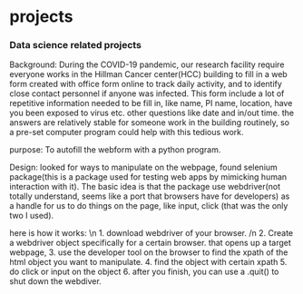 # projects
### Data science related projects

Background: During the COVID-19 pandemic, our research facility require everyone works in the Hillman Cancer center(HCC) building to fill in a web form created with office form online to track daily activity, and to identify close contact personnel if anyone was infected.
 This form include a lot of repetitive information needed to be fill in, like name, PI name, location, have you been exposed to virus etc. other questions  like date and in/out time. the answers are relatively stable for someone work in the building routinely, so a pre-set computer program could help with this tedious work.

purpose: To autofill the webform with a python program. 

Design: looked for ways to manipulate on the webpage,  found selenium package(this is a package used for testing web apps by mimicking human interaction with it). The basic idea is that the package use webdriver(not totally understand, seems like a port that browsers have for developers) as a handle for us to do things on the page, like input, click (that was the only two I used). 


here is how it works: \n
	1. download webdriver of your browser. /n
	2. Create a webdriver object specifically for a certain browser.
 that opens up a target webpage, 
	3. use the developer tool on the browser to find the xpath of the html object you want to manipulate.
	4. find the object with certain xpath 
	5. do click or input on the object
	6. after you finish, you can use a .quit() to shut down the webdiver.
